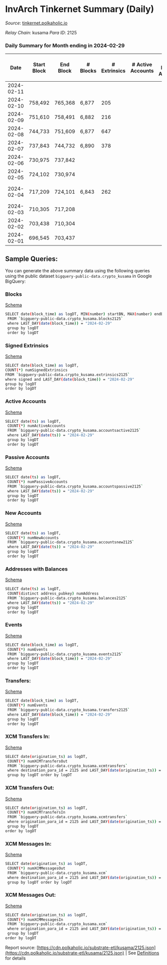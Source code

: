 # InvArch Tinkernet Summary (Daily)

_Source_: [tinkernet.polkaholic.io](https://tinkernet.polkaholic.io)

*Relay Chain*: kusama
*Para ID*: 2125



### Daily Summary for Month ending in 2024-02-29


| Date    | Start Block | End Block | # Blocks | # Extrinsics | # Active Accounts | # Passive Accounts | # New Accounts | # Addresses | # Events  | # Transfers ($USD) | # XCM Transfers In ($USD) | # XCM Transfers Out ($USD) | # XCM In | # XCM Out | Issues |
|---------|-------------|-----------|----------|--------------|-------------------|--------------------|----------------|-------------|-----------|--------------------|---------------------------|----------------------------|----------|-----------|--------|
| 2024-02-11 |  |  |  |  |  |  |  |  |  |   |   |   |  |  |  |
| 2024-02-10 | 758,492 | 765,368 | 6,877 | 205 |  |  |  | 1,811 | 20,840 | 2,914  |   |   |  |  |  |
| 2024-02-09 | 751,610 | 758,491 | 6,882 | 216 |  |  |  | 1,785 | 23,183 | 3,522  |   |   |  |  |  |
| 2024-02-08 | 744,733 | 751,609 | 6,877 | 647 |  |  |  | 1,783 | 30,801 | 5,382  |   |   |  |  |  |
| 2024-02-07 | 737,843 | 744,732 | 6,890 | 378 |  |  |  | 1,779 | 27,108 | 4,517  |   |   |  |  |  |
| 2024-02-06 | 730,975 | 737,842 |  |  |  |  |  | 1,775 |  |   |   |   |  |  |  |
| 2024-02-05 | 724,102 | 730,974 |  |  |  |  |  | 1,775 |  |   | 1  |   |  |  |  |
| 2024-02-04 | 717,209 | 724,101 | 6,843 | 262 |  |  |  | 1,774 | 20,963 | 3,723  |   |   |  |  | 50 missing (0.73%) |
| 2024-02-03 | 710,305 | 717,208 |  |  |  |  |  | 1,774 |  |   | 1  |   |  |  |  |
| 2024-02-02 | 703,438 | 710,304 |  |  |  |  |  | 1,774 |  |   |   |   |  |  |  |
| 2024-02-01 | 696,545 | 703,437 |  |  |  |  |  | 1,774 |  |   | 2  |   | 2 |  |  |

## Sample Queries:
You can generate the above summary data using the following queries using the public dataset `bigquery-public-data.crypto_kusama` in Google BigQuery:


### Blocks 

[Schema](https://github.com/colorfulnotion/substrate-etl/blob/main/schema/blocks.json)

```bash
SELECT date(block_time) as logDT, MIN(number) startBN, MAX(number) endBN, COUNT(*) numBlocks 
 FROM `bigquery-public-data.crypto_kusama.blocks2125`  
 where LAST_DAY(date(block_time)) = "2024-02-29" 
 group by logDT 
 order by logDT
```

### Signed Extrinsics 

[Schema](https://github.com/colorfulnotion/substrate-etl/blob/main/schema/extrinsics.json)

```bash
SELECT date(block_time) as logDT, 
COUNT(*) numSignedExtrinsics 
FROM `bigquery-public-data.crypto_kusama.extrinsics2125`  
where signed and LAST_DAY(date(block_time)) = "2024-02-29" 
group by logDT 
order by logDT
```

### Active Accounts 

[Schema](https://github.com/colorfulnotion/substrate-etl/blob/main/schema/accountsactive.json)

```bash
SELECT date(ts) as logDT, 
 COUNT(*) numActiveAccounts 
 FROM `bigquery-public-data.crypto_kusama.accountsactive2125` 
 where LAST_DAY(date(ts)) = "2024-02-29" 
 group by logDT 
 order by logDT
```

### Passive Accounts 

[Schema](https://github.com/colorfulnotion/substrate-etl/blob/main/schema/accountspassive.json)

```bash
SELECT date(ts) as logDT, 
 COUNT(*) numPassiveAccounts 
 FROM `bigquery-public-data.crypto_kusama.accountspassive2125` 
 where LAST_DAY(date(ts)) = "2024-02-29" 
 group by logDT 
 order by logDT
```

### New Accounts 

[Schema](https://github.com/colorfulnotion/substrate-etl/blob/main/schema/accountsnew.json)

```bash
SELECT date(ts) as logDT, 
 COUNT(*) numNewAccounts 
 FROM `bigquery-public-data.crypto_kusama.accountsnew2125` 
 where LAST_DAY(date(ts)) = "2024-02-29" 
 group by logDT
 order by logDT
```

### Addresses with Balances 

[Schema](https://github.com/colorfulnotion/substrate-etl/blob/main/schema/balances.json)

```bash
SELECT date(ts) as logDT,
 COUNT(distinct address_pubkey) numAddress 
 FROM `bigquery-public-data.crypto_kusama.balances2125` 
 where LAST_DAY(date(ts)) = "2024-02-29" 
 group by logDT 
 order by logDT
```

### Events 

[Schema](https://github.com/colorfulnotion/substrate-etl/blob/main/schema/events.json)

```bash
SELECT date(block_time) as logDT, 
 COUNT(*) numEvents 
 FROM `bigquery-public-data.crypto_kusama.events2125` 
 where LAST_DAY(date(block_time)) = "2024-02-29" 
 group by logDT 
 order by logDT
```

### Transfers:

[Schema](https://github.com/colorfulnotion/substrate-etl/blob/main/schema/transfers.json)

```bash
SELECT date(block_time) as logDT, 
 COUNT(*) numEvents 
 FROM `bigquery-public-data.crypto_kusama.transfers2125` 
 where LAST_DAY(date(block_time)) = "2024-02-29" 
 group by logDT 
 order by logDT
```

### XCM Transfers In: 

[Schema](https://github.com/colorfulnotion/substrate-etl/blob/main/schema/xcmtransfers.json)

```bash
SELECT date(origination_ts) as logDT, 
 COUNT(*) numXCMTransfersOut 
 FROM `bigquery-public-data.crypto_kusama.xcmtransfers` 
 where destination_para_id = 2125 and LAST_DAY(date(origination_ts)) = "2024-02-29" 
 group by logDT order by logDT
```

### XCM Transfers Out: 

[Schema](https://github.com/colorfulnotion/substrate-etl/blob/main/schema/xcmtransfers.json)

```bash
SELECT date(origination_ts) as logDT, 
 COUNT(*) numXCMTransfersIn 
 FROM `bigquery-public-data.crypto_kusama.xcmtransfers` 
 where origination_para_id = 2125 and LAST_DAY(date(origination_ts)) = "2024-02-29" 
 group by logDT 
order by logDT
```

### XCM Messages In: 

[Schema](https://github.com/colorfulnotion/substrate-etl/blob/main/schema/xcm.json)

```bash
SELECT date(origination_ts) as logDT, 
 COUNT(*) numXCMMessagesOut 
 FROM `bigquery-public-data.crypto_kusama.xcm` 
 where destination_para_id = 2125 and LAST_DAY(date(origination_ts)) = "2024-02-29" 
 group by logDT order by logDT
```

### XCM Messages Out: 

[Schema](https://github.com/colorfulnotion/substrate-etl/blob/main/schema/xcm.json)

```bash
SELECT date(origination_ts) as logDT, 
 COUNT(*) numXCMMessagesIn 
 FROM `bigquery-public-data.crypto_kusama.xcm` 
 where origination_para_id = 2125 and LAST_DAY(date(origination_ts)) = "2024-02-29" 
 group by logDT 
order by logDT
```


Report source: [https://cdn.polkaholic.io/substrate-etl/kusama/2125.json](https://cdn.polkaholic.io/substrate-etl/kusama/2125.json) | See [Definitions](/DEFINITIONS.md) for details
